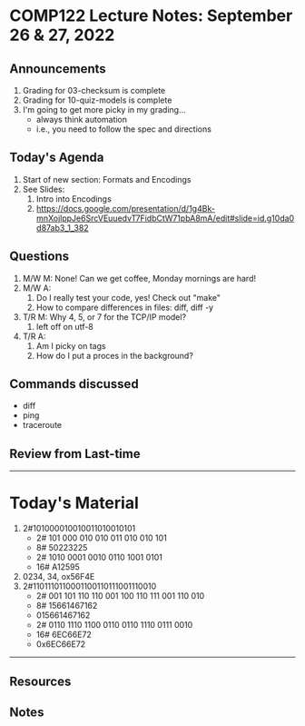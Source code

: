 # COMP122 Lecture Notes: September 26 & 27, 2022

## Announcements
   1. Grading for 03-checksum is complete
   1. Grading for 10-quiz-models is complete
   1. I'm going to get more picky in my grading...
      - always think automation 
      - i.e., you need to follow the spec and directions

## Today's Agenda
   1. Start of new section: Formats and Encodings
   1. See Slides:
      1. Intro into Encodings
      1. https://docs.google.com/presentation/d/1g4Bk-mnXojlppJe6SrcVEuuedvT7FidbCtW71pbA8mA/edit#slide=id.g10da0d87ab3_1_382

## Questions
   1. M/W M: None! Can we get coffee, Monday mornings are hard!
   1. M/W A:
      1. Do I really test your code, yes!  Check out "make"
      1. How to compare differences in files:  diff, diff -y
   1. T/R M: Why 4, 5, or 7 for the TCP/IP model?
      1. left off on utf-8
   1. T/R A: 
      1. Am I picky on tags
      1. How do I put a proces in the background?


## Commands discussed
   - diff
   - ping
   - traceroute


## Review from Last-time

---
# Today's Material
   1.  2#101000010010011010010101
       -  2# 101 000 010 010 011 010 010 101
       -  8# 50223225
       -  2# 1010 0001 0010 0110 1001 0101
       - 16# A12595
   1. 0234, 34, ox56F4E
   1. 2#1101110110001100110111001110010
      - 2#  001 101 110 110 001 100 110 111 001 110 010
      - 8#  15661467162
      - 015661467162
      - 2# 0110 1110 1100 0110 0110 1110 0111 0010
      - 16# 6EC66E72
      - 0x6EC66E72
---
## Resources
## Notes